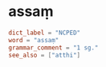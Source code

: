 # assaṃ

``` toml
dict_label = "NCPED"
word = "assaṃ"
grammar_comment = "1 sg."
see_also = ["atthi"]
```

